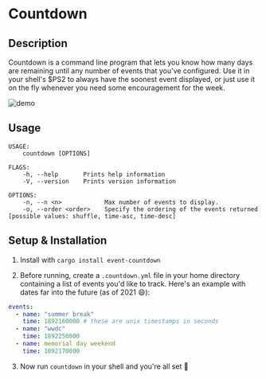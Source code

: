 # Countdown

## Description

Countdown is a command line program that lets you know how many days are
remaining until any number of events that you've configured. Use it in your
shell's $PS2 to always have the soonest event displayed, or just use it on the
fly whenever you need some encouragement for the week.

![demo](https://user-images.githubusercontent.com/5622404/118373813-932a0780-b56d-11eb-9388-d58adc65b8a6.gif)


## Usage

```text
USAGE:
    countdown [OPTIONS]

FLAGS:
    -h, --help       Prints help information
    -V, --version    Prints version information

OPTIONS:
    -n, --n <n>            Max number of events to display.
    -o, --order <order>    Specify the ordering of the events returned [possible values: shuffle, time-asc, time-desc]
```

## Setup & Installation
1. Install with `cargo install event-countdown`

2. Before running, create a `.countdown.yml` file in your home directory containing a list of events you'd like to track. Here's an example with dates far into the future (as of 2021 😄):

```yml
events:
  - name: "summer break"
    time: 1892160000 # these are unix timestamps in seconds
  - name: "wwdc"
    time: 1892250000
  - name: memorial day weekend
    time: 1892170000
```

3. Now run `countdown` in your shell and you're all set 🎉
